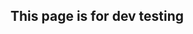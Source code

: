 <webui-data data-page-title="Dev Test" data-page-subtitle=""></webui-data>

## This page is for dev testing
